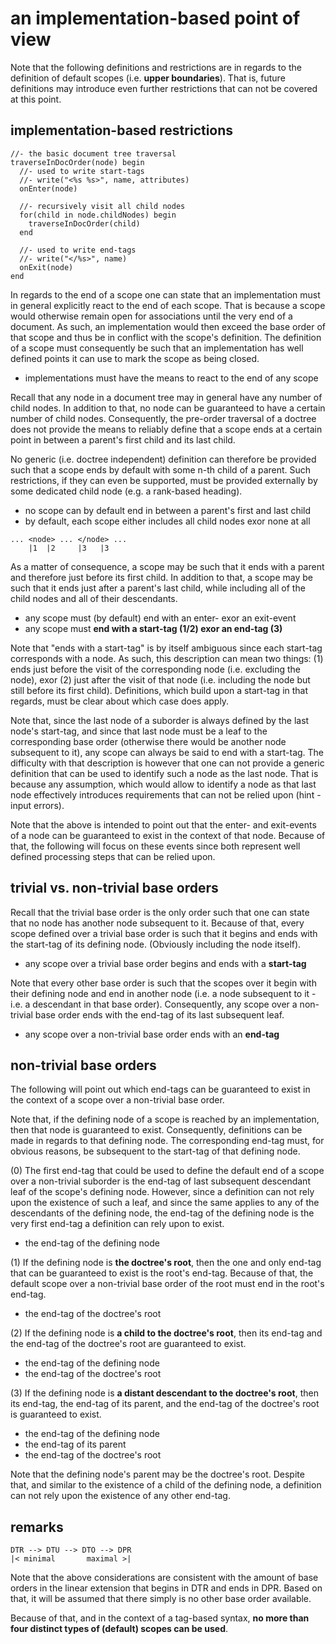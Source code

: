 
<!-- ======================================================================= -->
# an implementation-based point of view

Note that the following definitions and restrictions are in regards to the
definition of default scopes (i.e. **upper boundaries**). That is, future
definitions may introduce even further restrictions that can not be covered
at this point.

<!-- ======================================================================= -->
## implementation-based restrictions

```
//- the basic document tree traversal
traverseInDocOrder(node) begin
  //- used to write start-tags
  //- write("<%s %s>", name, attributes)
  onEnter(node)

  //- recursively visit all child nodes
  for(child in node.childNodes) begin
    traverseInDocOrder(child)
  end

  //- used to write end-tags
  //- write("</%s>", name)
  onExit(node)
end
```

In regards to the end of a scope one can state that an implementation must in
general explicitly react to the end of each scope. That is because a scope
would otherwise remain open for associations until the very end of a document.
As such, an implementation would then exceed the base order of that scope and
thus be in conflict with the scope's definition. The definition of a scope
must consequently be such that an implementation has well defined points it
can use to mark the scope as being closed.

* implementations must have the means to react to the end of any scope

Recall that any node in a document tree may in general have any number of
child nodes. In addition to that, no node can be guaranteed to have a certain
number of child nodes. Consequently, the pre-order traversal of a doctree does
not provide the means to reliably define that a scope ends at a certain point
in between a parent's first child and its last child.

No generic (i.e. doctree independent) definition can therefore be provided
such that a scope ends by default with some n-th child of a parent. Such
restrictions, if they can even be supported, must be provided externally
by some dedicated child node (e.g. a rank-based heading).

* no scope can by default end in between a parent's first and last child
* by default, each scope either includes all child nodes exor none at all

```
... <node> ... </node> ...
    |1  |2     |3   |3
```

As a matter of consequence, a scope may be such that it ends with a parent and
therefore just before its first child. In addition to that, a scope may be such
that it ends just after a parent's last child, while including all of the child
nodes and all of their descendants.

* any scope must (by default) end with an enter- exor an exit-event
* any scope must **end with a start-tag (1/2) exor an end-tag (3)**

Note that "ends with a start-tag" is by itself ambiguous since each start-tag
corresponds with a node. As such, this description can mean two things: (1)
ends just before the visit of the corresponding node (i.e. excluding the node),
exor (2) just after the visit of that node (i.e. including the node but still
before its first child). Definitions, which build upon a start-tag in that
regards, must be clear about which case does apply.

Note that, since the last node of a suborder is always defined by the last
node's start-tag, and since that last node must be a leaf to the corresponding
base order (otherwise there would be another node subsequent to it), any scope
can always be said to end with a start-tag. The difficulty with that description
is however that one can not provide a generic definition that can be used to
identify such a node as the last node. That is because any assumption, which
would allow to identify a node as that last node effectively introduces
requirements that can not be relied upon (hint - input errors).

Note that the above is intended to point out that the enter- and exit-events
of a node can be guaranteed to exist in the context of that node. Because of
that, the following will focus on these events since both represent well
defined processing steps that can be relied upon.

<!-- ======================================================================= -->
## trivial vs. non-trivial base orders

Recall that the trivial base order is the only order such that one can state
that no node has another node subsequent to it. Because of that, every scope
defined over a trivial base order is such that it begins and ends with the
start-tag of its defining node. (Obviously including the node itself).

* any scope over a trivial base order begins and ends with a **start-tag**

Note that every other base order is such that the scopes over it begin with
their defining node and end in another node (i.e. a node subsequent to it -
i.e. a descendant in that base order). Consequently, any scope over a
non-trivial base order ends with the end-tag of its last subsequent leaf.

* any scope over a non-trivial base order ends with an **end-tag**

<!-- ======================================================================= -->
## non-trivial base orders

The following will point out which end-tags can be guaranteed to exist in the
context of a scope over a non-trivial base order.

Note that, if the defining node of a scope is reached by an implementation,
then that node is guaranteed to exist. Consequently, definitions can be made
in regards to that defining node. The corresponding end-tag must, for obvious
reasons, be subsequent to the start-tag of that defining node.

(0) The first end-tag that could be used to define the default end of a scope
over a non-trivial suborder is the end-tag of last subsequent descendant leaf
of the scope's defining node. However, since a definition can not rely upon
the existence of such a leaf, and since the same applies to any of the
descendants of the defining node, the end-tag of the defining node is the
very first end-tag a definition can rely upon to exist.

* the end-tag of the defining node

(1) If the defining node is **the doctree's root**, then the one and only
end-tag that can be guaranteed to exist is the root's end-tag. Because of
that, the default scope over a non-trivial base order of the root must end
in the root's end-tag.

* the end-tag of the doctree's root

(2) If the defining node is **a child to the doctree's root**, then its
end-tag and the end-tag of the doctree's root are guaranteed to exist.

* the end-tag of the defining node
* the end-tag of the doctree's root

(3) If the defining node is **a distant descendant to the doctree's root**,
then its end-tag, the end-tag of its parent, and the end-tag of the doctree's
root is guaranteed to exist.

* the end-tag of the defining node
* the end-tag of its parent
* the end-tag of the doctree's root

Note that the defining node's parent may be the doctree's root. Despite that,
and similar to the existence of a child of the defining node, a definition
can not rely upon the existence of any other end-tag.

<!-- ======================================================================= -->
## remarks

```
DTR --> DTU --> DTO --> DPR
|< minimal       maximal >|
```

Note that the above considerations are consistent with the amount of base
orders in the linear extension that begins in DTR and ends in DPR. Based on
that, it will be assumed that there simply is no other base order available.

Because of that, and in the context of a tag-based syntax,
**no more than four distinct types of (default) scopes can be used**.
